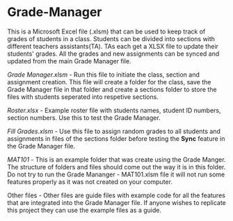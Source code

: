 # Grade-Manager
This is a Microsoft Excel file (.xlsm) that can be used to keep track of grades of students in a class. Students can be divided into sections with different teachers assistants(TA). TAs each get a XLSX file to update their students' grades. All the grades and new assignments can be synced and updated from the main Grade Manager file.

*Grade Manager.xlsm* - Run this file to initiate the class, section and assignment creation. This file will create a folder for the class, save the Grade Manager file in that folder and create a sections folder to store the files with students seperated into respetive sections.  

*Roster.xlsx* - Example roster file with students names, student ID numbers, section numbers. Use this to test the Grade Manager.  

*Fill Grades.xlsm* - Use this file to assign random grades to all students and assignments in files of the sections folder before testing the **Sync** feature in the Grade Manager file.  

*MAT101* - This is an example folder that was create using the Grade Manger. The structure of folders and files should come out the way it is in this folder. Do not try to run the Grade Mananger - MAT101.xlsm file it will not run some features properly as it was not created on your computer.  

Other files - Other files are guide files with example code for all the features that are integrated into the Grade Manager file. If anyone wishes to replicate this project they can use the example files as a guide.  
